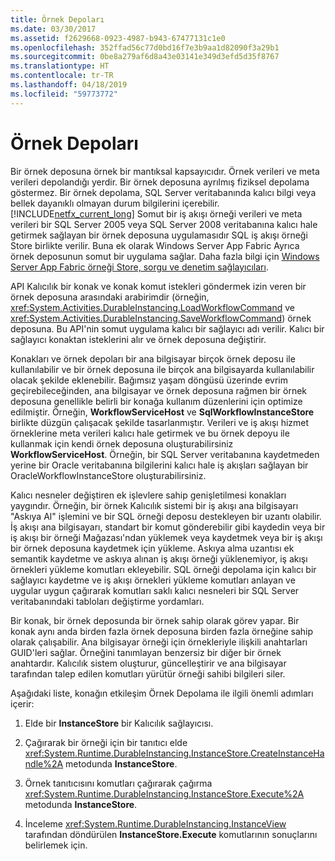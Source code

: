 ```yaml
---
title: Örnek Depoları
ms.date: 03/30/2017
ms.assetid: f2629668-0923-4987-b943-67477131c1e0
ms.openlocfilehash: 352ffad56c77d0bd16f7e3b9aa1d82090f3a29b1
ms.sourcegitcommit: 0be8a279af6d8a43e03141e349d3efd5d35f8767
ms.translationtype: HT
ms.contentlocale: tr-TR
ms.lasthandoff: 04/18/2019
ms.locfileid: "59773772"
---
```

# <a name="instance-stores"></a>Örnek Depoları
Bir örnek deposuna örnek bir mantıksal kapsayıcıdır. Örnek verileri ve meta verileri depolandığı yerdir. Bir örnek deposuna ayrılmış fiziksel depolama göstermez. Bir örnek depolama, SQL Server veritabanında kalıcı bilgi veya bellek dayanıklı olmayan durum bilgilerini içerebilir. [!INCLUDE[netfx_current_long](../../../includes/netfx-current-long-md.md)] Somut bir iş akışı örneği verileri ve meta verileri bir SQL Server 2005 veya SQL Server 2008 veritabanına kalıcı hale getirmek sağlayan bir örnek deposuna uygulamasıdır SQL iş akışı örneği Store birlikte verilir. Buna ek olarak Windows Server App Fabric Ayrıca örnek deposunun somut bir uygulama sağlar. Daha fazla bilgi için [Windows Server App Fabric örneği Store, sorgu ve denetim sağlayıcıları](https://go.microsoft.com/fwlink/?LinkID=201201&clcid=0x409).  
  
 API Kalıcılık bir konak ve konak komut istekleri göndermek izin veren bir örnek deposuna arasındaki arabirimdir (örneğin, <xref:System.Activities.DurableInstancing.LoadWorkflowCommand> ve <xref:System.Activities.DurableInstancing.SaveWorkflowCommand>) örnek deposuna. Bu API'nin somut uygulama kalıcı bir sağlayıcı adı verilir. Kalıcı bir sağlayıcı konaktan isteklerini alır ve örnek deposuna değiştirir.  
  
 Konakları ve örnek depoları bir ana bilgisayar birçok örnek deposu ile kullanılabilir ve bir örnek deposuna ile birçok ana bilgisayarda kullanılabilir olacak şekilde eklenebilir. Bağımsız yaşam döngüsü üzerinde evrim geçirebileceğinden, ana bilgisayar ve örnek deposuna rağmen bir örnek deposuna genellikle belirli bir konağa kullanım düzenlerini için optimize edilmiştir. Örneğin, **WorkflowServiceHost** ve **SqlWorkflowInstanceStore** birlikte düzgün çalışacak şekilde tasarlanmıştır. Verileri ve iş akışı hizmet örneklerine meta verileri kalıcı hale getirmek ve bu örnek depoyu ile kullanmak için kendi örnek deposuna oluşturabilirsiniz **WorkflowServiceHost**. Örneğin, bir SQL Server veritabanına kaydetmeden yerine bir Oracle veritabanına bilgilerini kalıcı hale iş akışları sağlayan bir OracleWorkflowInstanceStore oluşturabilirsiniz.  
  
 Kalıcı nesneler değiştiren ek işlevlere sahip genişletilmesi konakları yaygındır. Örneğin, bir örnek Kalıcılık sistemi bir iş akışı ana bilgisayarı "Askıya Al" işlemini ve bir SQL örneği deposu destekleyen bir uzantı olabilir.  İş akışı ana bilgisayarı, standart bir komut gönderebilir gibi kaydedin veya bir iş akışı bir örneği Mağazası'ndan yüklemek veya kaydetmek veya bir iş akışı bir örnek deposuna kaydetmek için yükleme. Askıya alma uzantısı ek semantik kaydetme ve askıya alınan iş akışı örneği yüklenemiyor, iş akışı örnekleri yükleme komutları ekleyebilir. SQL örneği depolama için kalıcı bir sağlayıcı kaydetme ve iş akışı örnekleri yükleme komutları anlayan ve uygular uygun çağırarak komutları saklı kalıcı nesneleri bir SQL Server veritabanındaki tabloları değiştirme yordamları.  
  
 Bir konak, bir örnek deposunda bir örnek sahip olarak görev yapar. Bir konak aynı anda birden fazla örnek deposuna birden fazla örneğine sahip olarak çalışabilir. Ana bilgisayar örneği için örnekleriyle ilişkili anahtarları GUID'leri sağlar. Örneğini tanımlayan benzersiz bir diğer bir örnek anahtardır. Kalıcılık sistem oluşturur, güncelleştirir ve ana bilgisayar tarafından talep edilen komutları yürütür örneği sahibi bilgileri siler.  
  
 Aşağıdaki liste, konağın etkileşim Örnek Depolama ile ilgili önemli adımları içerir:  
  
1. Elde bir **InstanceStore** bir Kalıcılık sağlayıcısı.  

2. Çağırarak bir örneği için bir tanıtıcı elde <xref:System.Runtime.DurableInstancing.InstanceStore.CreateInstanceHandle%2A> metodunda **InstanceStore**.  
  
3. Örnek tanıtıcısını komutları çağırarak çağırma <xref:System.Runtime.DurableInstancing.InstanceStore.Execute%2A> metodunda **InstanceStore**.  
  
4. İnceleme <xref:System.Runtime.DurableInstancing.InstanceView> tarafından döndürülen **InstanceStore.Execute** komutlarının sonuçlarını belirlemek için.
